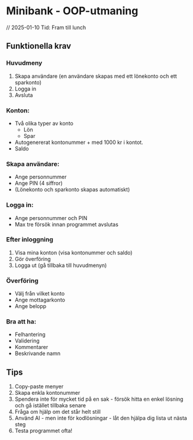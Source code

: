 # Minibank \- OOP-utmaning

// 2025-01-10
Tid: Fram till lunch

## Funktionella krav

### Huvudmeny

1. Skapa användare (en användare skapas med ett lönekonto och ett sparkonto)
2. Logga in
3. Avsluta

### Konton:

* Två olika typer av konto
    * Lön
    * Spar
* Autogenererat kontonummer + med 1000 kr i kontot.
* Saldo

### Skapa användare:

* Ange personnummer
* Ange PIN (4 siffror)
* (Lönekonto och sparkonto skapas automatiskt)

### Logga in:

* Ange personnummer och PIN
* Max tre försök innan programmet avslutas

### Efter inloggning

1. Visa mina konton (visa kontonummer och saldo)
2. Gör överföring
3. Logga ut (gå tillbaka till huvudmenyn)

### Överföring

* Välj från vilket konto
* Ange mottagarkonto
* Ange belopp

### Bra att ha:

* Felhantering
* Validering
* Kommentarer
* Beskrivande namn

## Tips

1. Copy-paste menyer
2. Skapa enkla kontonummer
3. Spendera inte för mycket tid på en sak \- försök hitta en enkel lösning och gå istället tillbaka senare
4. Fråga om hjälp om det står helt still
5. Använd AI \- men inte för kodlösningar \- låt den hjälpa dig lista ut nästa steg
6. Testa programmet ofta\!
